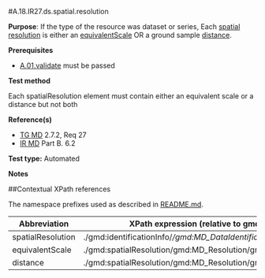#A.18.IR27.ds.spatial.resolution

**Purpose**: If the type of the resource was dataset or series, Each [spatial resolution](#spatialResolution) is either an [equivalentScale](#equivalentScale) OR a ground sample [distance](#distance).

**Prerequisites**
* [A.01.validate](A.01.validate.md) must be passed

**Test method**

Each spatialResolution element must contain either an equivalent scale or a distance but not both

**Reference(s)**	 

* [TG MD](README.md#ref_TG_MD) 2.7.2, Req 27
* [IR MD](README.md#ref_IR_MD) Part B. 6.2

**Test type:** Automated

**Notes**

##Contextual XPath references

The namespace prefixes used as described in [README.md](./README.md#namespaces).

Abbreviation                                   |  XPath expression (relative to gmd:MD_Metadata)
-----------------------------------------------| -------------------------------------------------------------------------
<a name="spatialResolution"></a> spatialResolution | ./gmd:identificationInfo/*/gmd:MD_DataIdentification/*/gmd:spatialResolution
<a name="equivalentScale"></a> equivalentScale  | ./gmd:spatialResolution/gmd:MD_Resolution/gmd:equivalentScale
<a name="distance"></a> distance   | ./gmd:spatialResolution/gmd:MD_Resolution/gmd:distance/gco:Distance
